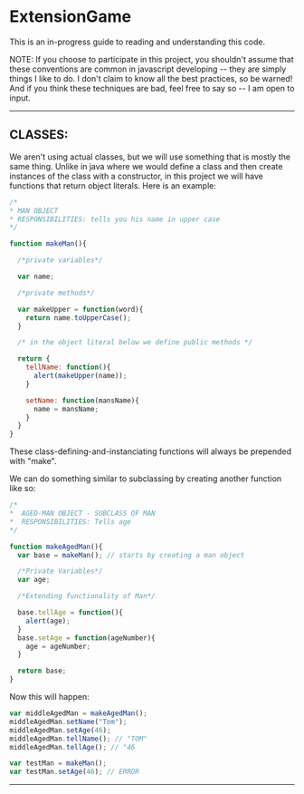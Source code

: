# ExtensionGame
This is an in-progress guide to reading and understanding this code.

NOTE:
If you choose to participate in this project, you shouldn't assume that these conventions are common in javascript developing -- they are simply things I like to do. I don't claim to know all the best practices, so be warned! And if you think these techniques are bad, feel free to say so -- I am open to input.

---------------------------------------------------------------------------------------------
CLASSES:
---------------------------------------------------------------------------------------------
We aren't using actual classes, but we will use something that is mostly the same thing.
Unlike in java where we would define a class and then create instances of the class with a constructor, in this project we will have functions that return object literals.  Here is an example:

```javascript
/*
* MAN OBJECT
* RESPONSIBILITIES: tells you his name in upper case
*/

function makeMan(){

  /*private variables*/

  var name;

  /*private methods*/

  var makeUpper = function(word){
    return name.toUpperCase();
  }

  /* in the object literal below we define public methods */

  return {
    tellName: function(){
      alert(makeUpper(name));
    }

    setName: function(mansName){
      name = mansName;
    }
  }
}
```
These class-defining-and-instanciating functions will always be prepended with "make".

We can do something similar to subclassing by creating another function like so:
```javascript
/*
*  AGED-MAN OBJECT - SUBCLASS OF MAN
*  RESPONSIBILITIES: Tells age
*/

function makeAgedMan(){
  var base = makeMan(); // starts by creating a man object

  /*Private Variables*/
  var age;

  /*Extending functionality of Man*/

  base.tellAge = function(){
    alert(age);
  }
  base.setAge = function(ageNumber){
    age = ageNumber;
  }

  return base;
}
```
Now this will happen:
```javascript
var middleAgedMan = makeAgedMan();
middleAgedMan.setName("Tom");
middleAgedMan.setAge(46);
middleAgedMan.tellName(); // "TOM"
middleAgedMan.tellAge(); // "46

var testMan = makeMan();
var testMan.setAge(46); // ERROR
```
----------------------------------------------------------------------------------------------
